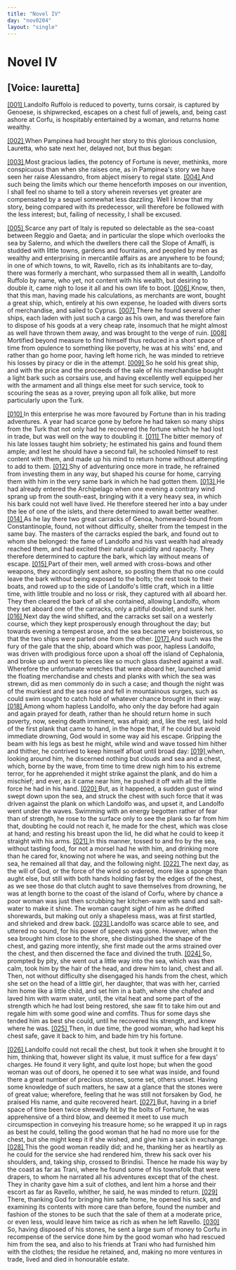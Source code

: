 ```yaml
---
title: "Novel IV"
day: "nov0204"
layout: "single"
---
```

<div id="nov0204" type="novella" who="lauretta">
 <h1>
  Novel IV
 </h1>
 <p>
  <h2>
   [Voice: lauretta]
  </h2>
 </p>
 <argument>
  <p>
   <a href="{{ site.baseurl }}itDecameron/nov0204#p02040001" id="p02040001">
    [001]
   </a>
   Landolfo Ruffolo is reduced to poverty, turns corsair, is
 captured by Genoese, is shipwrecked, escapes on a
 chest full of jewels, and, being cast ashore at Corfu,
 is hospitably entertained by a woman, and returns
 home wealthy.
  </p>
 </argument>
 <div3 type="commentary" who="author">
  <p>
   <a href="{{ site.baseurl }}itDecameron/nov0204#p02040002" id="p02040002">
    [002]
   </a>
   When
   Pampinea had brought her story to this glorious conclusion,
 Lauretta, who sate next her, delayed not, but thus began:
  </p>
 </div3>
 <div3 type="commentary" who="lauretta">
  <p>
   <a href="{{ site.baseurl }}itDecameron/nov0204#p02040003" id="p02040003">
    [003]
   </a>
   Most gracious ladies, the potency of Fortune is never, methinks,
 more conspicuous than when she raises one, as in Pampinea's story
 we have seen her raise Alessandro, from abject misery to regal state.
   <a href="{{ site.baseurl }}itDecameron/nov0204#p02040004" id="p02040004">
    [004]
   </a>
   And such being the limits which our theme henceforth imposes on
 our invention, I shall feel no shame to tell a story wherein reverses
 yet greater are compensated by a sequel somewhat less dazzling.
 Well I know that my story, being compared with its predecessor,
 will therefore be followed with the less interest; but, failing of
 necessity, I shall be excused.
  </p>
 </div3>
 <p>
  <a href="{{ site.baseurl }}itDecameron/nov0204#p02040005" id="p02040005">
   [005]
  </a>
  Scarce any part of Italy is reputed so delectable as the sea-coast
 between Reggio and Gaeta; and in particular the slope which overlooks
 the sea by Salerno, and which the dwellers there call the Slope
 of Amalfi, is studded with little towns, gardens and fountains, and
 peopled by men as wealthy and enterprising in mercantile affairs as
 are anywhere to be found; in one of which towns, to wit, Ravello,
 rich as its inhabitants are to-day, there was formerly a merchant,
 who surpassed them all in wealth, Landolfo Ruffolo by name, who
 yet, not content with his wealth, but desiring to double it, came
      nigh to lose it all and his own life to boot.
  <a href="{{ site.baseurl }}itDecameron/nov0204#p02040006" id="p02040006">
   [006]
  </a>
  Know, then, that this
 man, having made his calculations, as merchants are wont, bought a
  great ship, which, entirely at his own expense, he loaded with divers
 sorts of merchandise, and sailed to Cyprus.
  <a href="{{ site.baseurl }}itDecameron/nov0204#p02040007" id="p02040007">
   [007]
  </a>
  There he found several
 other ships, each laden with just such a cargo as his own, and was
 therefore fain to dispose of his goods at a very cheap rate, insomuch
 that he might almost as well have thrown them away, and was
 brought to the verge of ruin.
  <a href="{{ site.baseurl }}itDecameron/nov0204#p02040008" id="p02040008">
   [008]
  </a>
  Mortified beyond measure to find
 himself thus reduced in a short space of time from opulence to something
 like poverty, he was at his wits' end, and rather than go home
 poor, having left home rich, he was minded to retrieve his losses by
 piracy or die in the attempt.
  <a href="{{ site.baseurl }}itDecameron/nov0204#p02040009" id="p02040009">
   [009]
  </a>
  So he sold his great ship, and with the
 price and the proceeds of the sale of his merchandise bought a light
 bark such as corsairs use, and having excellently well equipped her
 with the armament and all things else meet for such service, took to
 scouring the seas as a rover, preying upon all folk alike, but more
 particularly upon the Turk.
 </p>
 <p>
  <a href="{{ site.baseurl }}itDecameron/nov0204#p02040010" id="p02040010">
   [010]
  </a>
  In this enterprise he was more favoured by Fortune than in
 his trading adventures. A year had scarce gone by before he had
 taken so many ships from the Turk that not only had he recovered
 the fortune which he had lost in trade, but was well on the way
 to doubling it.
  <a href="{{ site.baseurl }}itDecameron/nov0204#p02040011" id="p02040011">
   [011]
  </a>
  The bitter memory of his late losses taught him
 sobriety; he estimated his gains and found them ample; and lest
 he should have a second fall, he schooled himself to rest content
 with them, and made up his mind to return home without attempting
 to add to them.
  <a href="{{ site.baseurl }}itDecameron/nov0204#p02040012" id="p02040012">
   [012]
  </a>
  Shy of adventuring once more in trade, he
 refrained from investing them in any way, but shaped his course
 for home, carrying them with him in the very same bark in which
 he had gotten them.
  <a href="{{ site.baseurl }}itDecameron/nov0204#p02040013" id="p02040013">
   [013]
  </a>
  He had already entered the Archipelago when
 one evening a contrary wind sprang up from the south-east, bringing
 with it a very heavy sea, in which his bark could not well have lived.
 He therefore steered her into a bay under the lee of one of the
 islets, and there determined to await better weather.
  <a href="{{ site.baseurl }}itDecameron/nov0204#p02040014" id="p02040014">
   [014]
  </a>
  As he lay
 there two great carracks of Genoa, homeward-bound from Constantinople,
 found, not without difficulty, shelter from the tempest
 in the same bay. The masters of the carracks espied the bark, and
 found out to whom she belonged: the fame of Landolfo and his
 vast wealth had already reached them, and had excited their natural
 cupidity and rapacity. They therefore determined to capture the
 bark, which lay without means of escape.
  <a href="{{ site.baseurl }}itDecameron/nov0204#p02040015" id="p02040015">
   [015]
  </a>
  Part of their men, well
  armed with cross-bows and other weapons, they accordingly sent
 ashore, so posting them that no one could leave the bark without
 being exposed to the bolts; the rest took to their boats, and rowed
 up to the side of Landolfo's little craft, which in a little time, with
 little trouble and no loss or risk, they captured with all aboard
 her. They then cleared the bark of all she contained, allowing
 Landolfo, whom they set aboard one of the carracks, only a pitiful
 doublet, and sunk her.
  <a href="{{ site.baseurl }}itDecameron/nov0204#p02040016" id="p02040016">
   [016]
  </a>
  Next day the wind shifted, and the carracks
 set sail on a westerly course, which they kept prosperously enough
 throughout the day; but towards evening a tempest arose, and the
 sea became very boisterous, so that the two ships were parted one
 from the other.
  <a href="{{ site.baseurl }}itDecameron/nov0204#p02040017" id="p02040017">
   [017]
  </a>
  And such was the fury of the gale that the ship,
 aboard which was poor, hapless Landolfo, was driven with prodigious
 force upon a shoal off the island of Cephalonia, and broke up and
 went to pieces like so much glass dashed against a wall. Wherefore
 the unfortunate wretches that were aboard her, launched amid the
 floating merchandise and chests and planks with which the sea was
 strewn, did as men commonly do in such a case; and though the night
 was of the murkiest and the sea rose and fell in mountainous surges,
 such as could swim sought to catch hold of whatever chance brought
 in their way.
  <a href="{{ site.baseurl }}itDecameron/nov0204#p02040018" id="p02040018">
   [018]
  </a>
  Among whom hapless Landolfo, who only the day
 before had again and again prayed for death, rather than he should
 return home in such poverty, now, seeing death imminent, was
 afraid; and, like the rest, laid hold of the first plank that came to
 hand, in the hope that, if he could but avoid immediate drowning,
 God would in some way aid his escape. Gripping the beam with
 his legs as best he might, while wind and wave tossed him hither
 and thither, he contrived to keep himself afloat until broad day:
  <a href="{{ site.baseurl }}itDecameron/nov0204#p02040019" id="p02040019">
   [019]
  </a>
  when, looking around him, he discerned nothing but clouds and sea
 and a chest, which, borne by the wave, from time to time drew
 nigh him to his extreme terror, for he apprehended it might strike
 against the plank, and do him a mischief; and ever, as it came near
 him, he pushed it off with all the little force he had in his hand.
  <a href="{{ site.baseurl }}itDecameron/nov0204#p02040020" id="p02040020">
   [020]
  </a>
  But, as it happened, a sudden gust of wind swept down upon the
 sea, and struck the chest with such force that it was driven against
 the plank on which Landolfo was, and upset it, and Landolfo went
 under the waves. Swimming with an energy begotten rather of
 fear than of strength, he rose to the surface only to see the plank
  so far from him that, doubting he could not reach it, he made for
 the chest, which was close at hand; and resting his breast upon the
 lid, he did what he could to keep it straight with his arms.
  <a href="{{ site.baseurl }}itDecameron/nov0204#p02040021" id="p02040021">
   [021]
  </a>
  In this
 manner, tossed to and fro by the sea, without tasting food, for not
 a morsel had he with him, and drinking more than he cared for,
 knowing not where he was, and seeing nothing but the sea, he
 remained all that day, and the following night.
  <a href="{{ site.baseurl }}itDecameron/nov0204#p02040022" id="p02040022">
   [022]
  </a>
  The next day, as
 the will of God, or the force of the wind so ordered, more like a
 sponge than aught else, but still with both hands holding fast by
 the edges of the chest, as we see those do that clutch aught to save
 themselves from drowning, he was at length borne to the coast of
 the island of Corfu, where by chance a poor woman was just then
 scrubbing her kitchen-ware with sand and salt-water to make it
 shine. The woman caught sight of him as he drifted shorewards,
 but making out only a shapeless mass, was at first startled, and
 shrieked and drew back.
  <a href="{{ site.baseurl }}itDecameron/nov0204#p02040023" id="p02040023">
   [023]
  </a>
  Landolfo was scarce able to see, and
 uttered no sound, for his power of speech was gone. However,
 when the sea brought him close to the shore, she distinguished the
 shape of the chest, and gazing more intently, she first made out the
 arms strained over the chest, and then discerned the face and divined
 the truth.
  <a href="{{ site.baseurl }}itDecameron/nov0204#p02040024" id="p02040024">
   [024]
  </a>
  So, prompted by pity, she went out a little way into the
 sea, which was then calm, took him by the hair of the head, and
 drew him to land, chest and all. Then, not without difficulty she
 disengaged his hands from the chest, which she set on the head of
 a little girl, her daughter, that was with her, carried him home like
 a little child, and set him in a bath, where she chafed and laved him
 with warm water, until, the vital heat and some part of the strength
 which he had lost being restored, she saw fit to take him out and
 regale him with some good wine and comfits. Thus for some days
 she tended him as best she could, until he recovered his strength, and
 knew where he was.
  <a href="{{ site.baseurl }}itDecameron/nov0204#p02040025" id="p02040025">
   [025]
  </a>
  Then, in due time, the good woman, who
 had kept his chest safe, gave it back to him, and bade him try his
 fortune.
 </p>
 <p>
  <a href="{{ site.baseurl }}itDecameron/nov0204#p02040026" id="p02040026">
   [026]
  </a>
  Landolfo could not recall the chest, but took it when she brought
 it to him, thinking that, however slight its value, it must suffice for
 a few days' charges. He found it very light, and quite lost hope;
 but when the good woman was out of doors, he opened it to see
 what was inside, and found there a great number of precious stones,
  some set, others unset. Having some knowledge of such matters,
 he saw at a glance that the stones were of great value; wherefore,
 feeling that he was still not forsaken by God, he praised His name,
 and quite recovered heart.
  <a href="{{ site.baseurl }}itDecameron/nov0204#p02040027" id="p02040027">
   [027]
  </a>
  But, having in a brief space of time
 been twice shrewdly hit by the bolts of Fortune, he was apprehensive
 of a third blow, and deemed it meet to use much circumspection in
 conveying his treasure home; so he wrapped it up in rags as best
 he could, telling the good woman that he had no more use for the
 chest, but she might keep it if she wished, and give him a sack in
 exchange.
  <a href="{{ site.baseurl }}itDecameron/nov0204#p02040028" id="p02040028">
   [028]
  </a>
  This the good woman readily did; and he, thanking
 her as heartily as he could for the service she had rendered him,
 threw his sack over his shoulders, and, taking ship, crossed to
 Brindisi. Thence he made his way by the coast as far as Trani,
 where he found some of his townsfolk that were drapers, to whom
 he narrated all his adventures except that of the chest. They in
 charity gave him a suit of clothes, and lent him a horse and their
 escort as far as Ravello, whither, he said, he was minded to return.
  <a href="{{ site.baseurl }}itDecameron/nov0204#p02040029" id="p02040029">
   [029]
  </a>
  There, thanking God for bringing him safe home, he opened his sack,
 and examining its contents with more care than before, found the
 number and fashion of the stones to be such that the sale of them
 at a moderate price, or even less, would leave him twice as rich as
 when he left Ravello.
  <a href="{{ site.baseurl }}itDecameron/nov0204#p02040030" id="p02040030">
   [030]
  </a>
  So, having disposed of his stones, he sent a
 large sum of money to Corfu in recompense of the service done him
 by the good woman who had rescued him from the sea, and also to
 his friends at Trani who had furnished him with the clothes; the
 residue he retained, and, making no more ventures in trade, lived
 and died in honourable estate.
 </p>
</div>